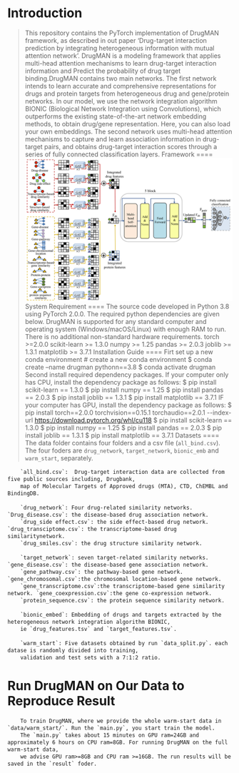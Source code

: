 Introduction
====
> This repository contains the PyTorch implementation of DrugMAN framework, as described in out paper ‘Drug-target interaction prediction by integrating heterogeneous 
  information with mutual attention network’. DrugMAN is a modeling framework that applies multi-head attention mechanisms to learn drug-target interaction information 
  and Predict the probability of drug target binding.DrugMAN contains two main networks. The first network intends to learn accurate and comprehensive representations 
  for drugs and protein targets from heterogeneous drug and gene/protein networks. In our model, we use the network integration algorithm BIONIC (Biological Network Integration using 
  Convolutions), which outperforms the existing state-of-the-art network embedding methods, to obtain drug/gene representation. Here, you can also load your own embeddings. 
  The second network uses multi-head attention mechanisms to capture and learn association information in drug-target pairs, and obtains drug-target interaction scores through 
  a series of fully connected classification layers.
Framework
====
![image](https://github.com/lipi12q/DrugMAN/blob/main/%7FDrugMAN_framework.jpg) 
System Requirement
====
        The source code developed in Python 3.8 using PyTorch 2.0.0. The required python dependencies are given below. DrugMAN is supported for 
        any standard computer and operating system (Windows/macOS/Linux) with enough RAM to run. There is no additional non-standard hardware requirements.
        torch >=2.0.0
        scikit-learn >= 1.3.0
        numpy >= 1.25
        pandas >= 2.0.3
        joblib >= 1.3.1
        matplotlib >= 3.7.1
Installation Guide
====
        Firt set up a new conda environment
        # create a new conda environment
        $ conda create –name drugman pythonn==3.8
        $ conda activate drugman
        Second install required dependency packages. If your computer only has CPU, install the dependency package as follows:
        $ pip install scikit-learn == 1.3.0
        $ pip install numpy == 1.25
        $ pip install pandas == 2.0.3
        $ pip install joblib == 1.3.1
        $ pip install matplotlib == 3.7.1
        IF your computer has GPU, install the dependency package as follows:
        $ pip install torch==2.0.0 torchvision==0.15.1 torchaudio==2.0.1 --index-url https://download.pytorch.org/whl/cu118
        $ pip install scikit-learn == 1.3.0
        $ pip install numpy == 1.25
        $ pip install pandas == 2.0.3
        $ pip install joblib == 1.3.1
        $ pip install matplotlib == 3.7.1
Datasets
====
        The data folder contains four folders and a csv file (`all_bind.csv`). The four foders are `drug_network`,
        `target_network`, `bionic_emb` and `warm_start`, separately.

        `all_bind.csv`:  Drug-target interaction data are collected from five public sources including, Drugbank,
        map of Molecular Targets of Approved drugs (MTA), CTD, ChEMBL and BindingDB.

        `drug_network`: Four drug-related similarity networks. `Drug_disease.csv`: the disease-based drug association network. 
        `drug_side effect.csv`: the side effect-based drug network. `drug_transciptome.csv`: the transcriptome-based drug similaritynetwork.
        `drug_smiles.csv`: the drug structure similarity network.

        `target_network`: seven target-related similarity networks. `gene_disease.csv`: the disease-based gene association network.
        `gene_pathway.csv`: the pathway-based gene network. `gene_chromosomal.csv`:the chromosomal location-based gene network.
        `gene_transcriptome.csv`:the transcriptome-based gene similarity network. `gene_coexpression.csv`:the gene co-expression network.
        `protein_sequence.csv`: the protein sequence similarity network.

        `bionic_embed`: Embedding of drugs and targets extracted by the heterogeneous network integration algorithm BIONIC, 
        ie `drug_features.tsv` and `target_features.tsv`. 

        `warm_start`: Five datasets obtained by run `data_split.py`. each datase is randomly divided into training, 
        validation and test sets with a 7:1:2 ratio.

Run DrugMAN on Our Data to Reproduce Result
====
        To train DrugMAN, where we provide the whole warm-start data in `data/warm_start/`. Run the `main.py`, you start train the model. 
        The `main.py` takes about 15 minutes on GPU ram=24GB and approximately 6 hours on CPU ram=8GB. For running DrugMAN on the full warm-start data,
        we advise GPU ram>=8GB and CPU ram >=16GB. The run results will be saved in the `result` foder. 






        

